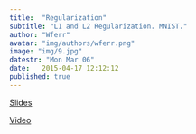 ```yaml
---
title:  "Regularization"
subtitle: "L1 and L2 Regularization. MNIST."
author: "Wferr"
avatar: "img/authors/wferr.png"
image: "img/9.jpg"
datestr: "Mon Mar 06"
date:   2015-04-17 12:12:12
published: true
---
```


[Slides](https://docs.google.com/presentation/d/1EQ_MXVTPpGRnQ6FUqOk6O49pbJldpoipaJ25P2uM9dk/edit?usp=sharing)

[Video](https://www.youtube.com/watch?v=Wsa4woQjgW0&feature=youtu.be)
